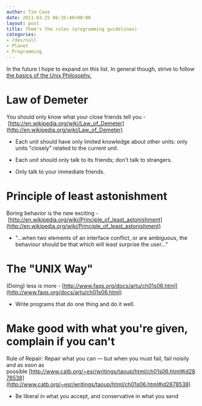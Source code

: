 ```yaml
---
author: Tim Case
date: 2011-03-25 06:35:40+00:00
layout: post
title: Them's the rules (programming guidelines)
categories:
- /dev/null
- Planet
- Programming
---
```


In the future I hope to expand on this list. In general though, strive to follow [the basics of the Unix Philosophy.](http://www.catb.org/~esr/writings/taoup/html/ch01s06.html)





# Law of Demeter


You should only know what your close friends tell you - [http://en.wikipedia.org/wiki/Law_of_Demeter](http://en.wikipedia.org/wiki/Law_of_Demeter)



	
  * Each unit should have only limited knowledge about other units: only units "closely" related to the current unit.

	
  * Each unit should only talk to its friends; don't talk to strangers.

	
  * Only talk to your immediate friends.




# Principle of least astonishment


Boring behavior is the new exciting - [http://en.wikipedia.org/wiki/Principle_of_least_astonishment](http://en.wikipedia.org/wiki/Principle_of_least_astonishment)



	
  * "...when two elements of an interface conflict, or are ambiguous, the behaviour should be that which will least surprise the user..."




# The "UNIX Way"


(Doing) less is more - [http://www.faqs.org/docs/artu/ch01s06.html](http://www.faqs.org/docs/artu/ch01s06.html)



	
  * Write programs that do one thing and do it well.




# Make good with what you're given, complain if you can't


Rule of Repair: Repair what you can — but when you must fail, fail noisily and as soon as possible [http://www.catb.org/~esr/writings/taoup/html/ch01s06.html#id2878538](http://www.catb.org/~esr/writings/taoup/html/ch01s06.html#id2878538)



	
  * Be liberal in what you accept, and conservative in what you send


